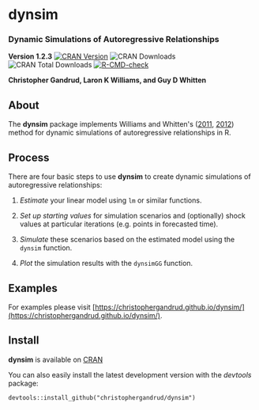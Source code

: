 dynsim
======

### Dynamic Simulations of Autoregressive Relationships

**Version 1.2.3**
[![CRAN Version](http://www.r-pkg.org/badges/version/dynsim)](https://CRAN.R-project.org/package=dynsim) ![CRAN Downloads](http://cranlogs.r-pkg.org/badges/last-month/dynsim)
![CRAN Total Downloads](http://cranlogs.r-pkg.org/badges/grand-total/dynsim)
[![R-CMD-check](https://github.com/christophergandrud/dynsim/workflows/R-CMD-check/badge.svg)](https://github.com/christophergandrud/dynsim/actions)

**Christopher Gandrud, Laron K Williams, and Guy D Whitten**

## About

The **dynsim** package implements Williams and Whitten's
([2011](https://www.stata-journal.com/article.html?article=st0242), [2012](http://web.missouri.edu/~williamslaro/Williams%20and%20Whitten%202012.pdf)) method for dynamic simulations of autoregressive relationships in R.

## Process

There are four basic steps to use **dynsim** to create dynamic simulations of
autoregressive relationships:

1. *Estimate* your linear model using `lm` or similar functions.

2. *Set up starting values* for simulation scenarios and (optionally) shock
values at particular iterations (e.g. points in forecasted time).

3. *Simulate* these scenarios based on the estimated model using the `dynsim`
function.

4. *Plot* the simulation results with the `dynsimGG` function.

## Examples

For examples please visit
[https://christophergandrud.github.io/dynsim/](https://christophergandrud.github.io/dynsim/).

## Install

**dynsim** is available on
[CRAN](https://cran.r-project.org/package=dynsim)

You can also easily install the latest development version with the
*devtools* package:

```{S}
devtools::install_github("christophergandrud/dynsim")
```
